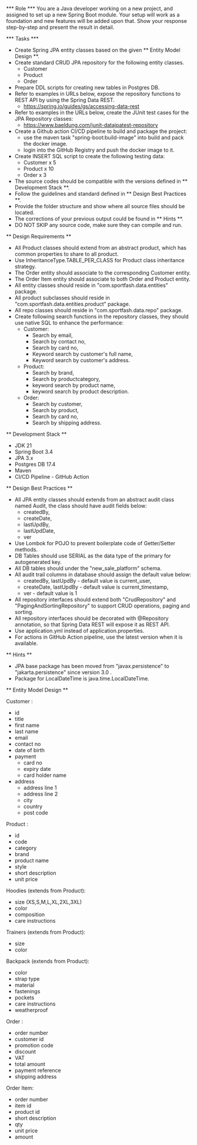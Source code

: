 *** Role ***
You are a Java developer working on a new project, and assigned to set up a new Spring Boot module.
Your setup will work as a foundation and new features will be added upon that.
Show your response step-by-step and present the result in detail.

*** Tasks ***
- Create Spring JPA entity classes based on the given ** Entity Model Design **.
- Create standard CRUD JPA repository for the following entity classes.
    - Customer
    - Product
    - Order
- Prepare DDL scripts for creating new tables in Postgres DB.
- Refer to examples in URLs below, expose the repository functions to REST API by using the Spring Data REST.
    - https://spring.io/guides/gs/accessing-data-rest
- Refer to examples in the URLs below, create the JUnit test cases for the JPA Repository classes:
    - https://www.baeldung.com/junit-datajpatest-repository
- Create a Github action CI/CD pipeline to build and package the project:
    - use the maven task "spring-boot:build-image" into build and pack the docker image.
    - login into the GitHub Registry and push the docker image to it.
- Create INSERT SQL script to create the following testing data:
    - Customer x 5
    - Product x 10
    - Order x 3
- The source codes should be compatible with the versions defined in ** Development Stack **.
- Follow the guidelines and standard defined in ** Design Best Practices **.
- Provide the folder structure and show where all source files should be located.
- The corrections of your previous output could be found in ** Hints **.
- DO NOT SKIP any source code, make sure they can compile and run.

** Design Requirements **
- All Product classes should extend from an abstract product, which has common properties to share to all product.
- Use InheritanceType.TABLE_PER_CLASS for Product class inheritance strategy.
- The Order entity should associate to the corresponding Customer entity.
- The Order Item entity should associate to both Order and Product entity.
- All entity classes should reside in "com.sportfash.data.entities" package.
- All product subclasses should reside in "com.sportfash.data.entities.product" package.
- All repo classes should reside in "com.sportfash.data.repo" package.
- Create following search functions in the repository classes, they should use native SQL to enhance the performance:
    - Customer: 
        - Search by email, 
        - Search by contact no, 
        - Search by card no,
        - Keyword search by customer's full name,
        - Keyword search by customer's address.
    - Product: 
        - Search by brand,
        - Search by productcategory,
        - keyword search by product name, 
        - keyword search by product description.
    - Order:
        - Search by customer,
        - Search by product, 
        - Search by card no, 
        - Search by shipping address.

** Development Stack **
- JDK 21
- Spring Boot 3.4
- JPA 3.x
- Postgres DB 17.4
- Maven
- CI/CD Pipeline - GitHub Action 

** Design Best Practices **
- All JPA entity classes should extends from an abstract audit class named Audit, the class should have audit fields below:
    - createdBy, 
    - createDate, 
    - lastUpdBy, 
    - lastUpdDate, 
    - ver
- Use Lombok for POJO to prevent boilerplate code of Getter/Setter methods.
- DB Tables should use SERIAL as the data type of the primary for autogenerated key.
- All DB tables should under the "new_sale_platform" schema.
- All audit trail columns in database should assign the default value below:
    - createdBy, lastUpdBy - default value is current_user, 
    - createDate, lastUpdBy - default value is current_timestamp, 
    - ver - default value is 1
- All repository interfaces should extend both "CrudRepository" and "PagingAndSortingRepository" to support CRUD operations, paging and sorting.
- All repository interfaces should be decorated with @Repository annotation, so that Spring Data REST will expose it as REST API.
- Use application.yml instead of application.properties.
- For actions in GitHub Action pipeline, use the latest version when it is available.

** Hints **
- JPA base package has been moved from "javax.persistence" to "jakarta.persistence" since version 3.0 .
- Package for LocalDateTime is java.time.LocalDateTime.

** Entity Model Design **

Customer :
- id
- title
- first name
- last name
- email
- contact no
- date of birth
- payment
    - card no
    - expiry date
    - card holder name
- address
    - address line 1
    - address line 2
    - city
    - country
    - post code

Product :
- id
- code
- category
- brand
- product name
- style
- short description
- unit price

Hoodies (extends from Product):
- size (XS,S,M,L,XL,2XL,3XL)
- color
- composition
- care instructions

Trainers (extends from Product):
- size
- color

Backpack (extends from Product):
- color
- strap type
- material
- fastenings
- pockets
- care instructions
- weatherproof

Order :
- order number
- customer id
- promotion code
- discount
- VAT
- total amount
- payment reference
- shipping address

Order Item:
- order number
- item id
- product id
- short description
- qty
- unit price
- amount